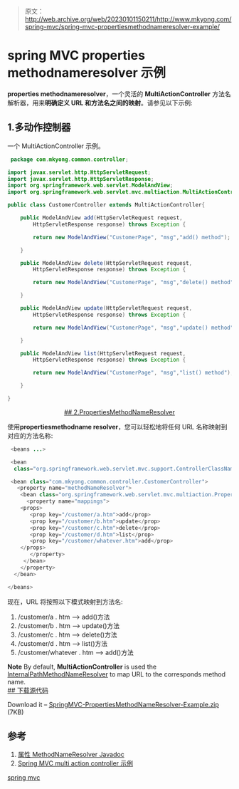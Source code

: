 > 原文：<http://web.archive.org/web/20230101150211/http://www.mkyong.com/spring-mvc/spring-mvc-propertiesmethodnameresolver-example/>

# spring MVC properties methodnameresolver 示例

**properties methodnameresolver**，一个灵活的 **MultiActionController** 方法名解析器，用来**明确定义 URL 和方法名之间的映射**。请参见以下示例:

## 1.多动作控制器

一个 MultiActionController 示例。

```java
 package com.mkyong.common.controller;

import javax.servlet.http.HttpServletRequest;
import javax.servlet.http.HttpServletResponse;
import org.springframework.web.servlet.ModelAndView;
import org.springframework.web.servlet.mvc.multiaction.MultiActionController;

public class CustomerController extends MultiActionController{

	public ModelAndView add(HttpServletRequest request,
		HttpServletResponse response) throws Exception {

		return new ModelAndView("CustomerPage", "msg","add() method");

	}

	public ModelAndView delete(HttpServletRequest request,
		HttpServletResponse response) throws Exception {

		return new ModelAndView("CustomerPage", "msg","delete() method");

	}

	public ModelAndView update(HttpServletRequest request,
		HttpServletResponse response) throws Exception {

		return new ModelAndView("CustomerPage", "msg","update() method");

	}

	public ModelAndView list(HttpServletRequest request,
		HttpServletResponse response) throws Exception {

		return new ModelAndView("CustomerPage", "msg","list() method");

	}

} 
```

 <ins class="adsbygoogle" style="display:block; text-align:center;" data-ad-format="fluid" data-ad-layout="in-article" data-ad-client="ca-pub-2836379775501347" data-ad-slot="6894224149">## 2.PropertiesMethodNameResolver

使用**propertiesmethodname resolver**，您可以轻松地将任何 URL 名称映射到对应的方法名称:

```java
 <beans ...>

 <bean 
  class="org.springframework.web.servlet.mvc.support.ControllerClassNameHandlerMapping" />

 <bean class="com.mkyong.common.controller.CustomerController">
   <property name="methodNameResolver">
    <bean class="org.springframework.web.servlet.mvc.multiaction.PropertiesMethodNameResolver">
      <property name="mappings">
	<props>
	   <prop key="/customer/a.htm">add</prop>
	   <prop key="/customer/b.htm">update</prop>
	   <prop key="/customer/c.htm">delete</prop>
	   <prop key="/customer/d.htm">list</prop>
	   <prop key="/customer/whatever.htm">add</prop>
	</props>
       </property>
     </bean>
    </property>
  </bean>

</beans> 
```

现在，URL 将按照以下模式映射到方法名:

1.  /customer/a . htm –> add()方法
2.  /customer/b . htm –> update()方法
3.  /customer/c . htm –> delete()方法
4.  /customer/d . htm –> list()方法
5.  /customer/whatever . htm –> add()方法

**Note**
By default, **MultiActionController** is used the [InternalPathMethodNameResolver](http://web.archive.org/web/20190214225817/http://www.mkyong.com/spring-mvc/spring-mvc-multiactioncontroller-example/) to map URL to the corresponds method name. <ins class="adsbygoogle" style="display:block" data-ad-client="ca-pub-2836379775501347" data-ad-slot="8821506761" data-ad-format="auto" data-ad-region="mkyongregion">## 下载源代码

Download it – [SpringMVC-PropertiesMethodNameResolver-Example.zip](http://web.archive.org/web/20190214225817/http://www.mkyong.com/wp-content/uploads/2010/08/SpringMVC-PropertiesMethodNameResolver-Example.zip) (7KB)

## 参考

1.  [属性 MethodNameResolver Javadoc](http://web.archive.org/web/20190214225817/http://static.springsource.org/spring/docs/2.5.x/api/org/springframework/web/servlet/mvc/multiaction/PropertiesMethodNameResolver.html)
2.  [Spring MVC multi action controller 示例](http://web.archive.org/web/20190214225817/http://www.mkyong.com/spring-mvc/spring-mvc-multiactioncontroller-example/)

[spring mvc](http://web.archive.org/web/20190214225817/http://www.mkyong.com/tag/spring-mvc/)







